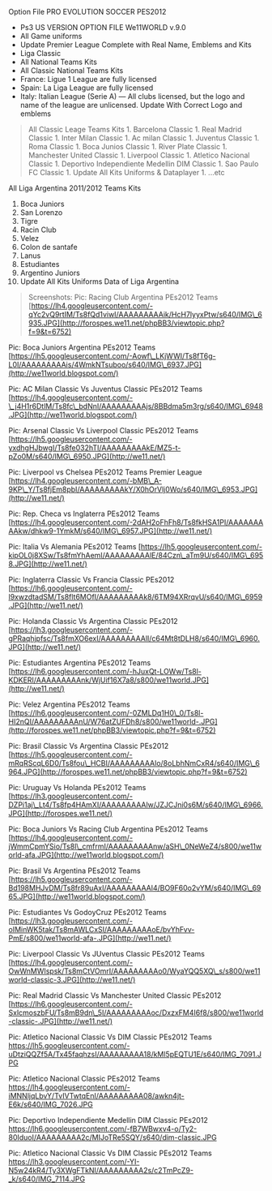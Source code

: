Option File PRO EVOLUTION SOCCER PES2012
  * Ps3 US VERSION OPTION FILE We11WORLD v.9.0
  * All Game uniforms
  * Update Premier League Complete with Real Name, Emblems and Kits
  * Liga Classic
  * All National Teams Kits
  * All Classic National Teams Kits
  * France: Ligue 1 League are fully licensed
  * Spain: La Liga League are fully licensed
  * Italy: Italian League (Serie A) — All clubs licensed, but the logo and name of the league are unlicensed. Update With Correct Logo and emblems


> All Classic Leage Teams Kits
    1. Barcelona Classic
    1. Real Madrid Classic
    1. Inter Milan Classic
    1. Ac milan Classic
    1. Juventus Classic
    1. Roma Classic
    1. Boca Junios Classic
    1. River Plate Classic
    1. Manchester United Classic
    1. Liverpool Classic
    1. Atletico Nacional Classic
    1. Deportivo Independiente Medellin DIM Classic
    1. Sao Paulo FC Classic
    1. Update All Kits Uniforms & Dataplayer
    1. ...etc


All Liga Argentina 2011/2012 Teams Kits
  1. Boca Juniors
  1. San Lorenzo
  1. Tigre
  1. Racin Club
  1. Velez
  1. Colon de santafe
  1. Lanus
  1. Estudiantes
  1. Argentino Juniors
  1. Update All Kits Uniforms Data of Liga Argentina



> Screenshots:
Pic: Racing Club Argentina PEs2012 Teams
[https://lh4.googleusercontent.com/-qYc2vQ9rtIM/Ts8fQd1viwI/AAAAAAAAAik/HcH7lyyxPtw/s640/IMG\_6935.JPG](http://forospes.we11.net/phpBB3/viewtopic.php?f=9&t=6752)

Pic: Boca Juniors Argentina PEs2012 Teams
[https://lh5.googleusercontent.com/-Aowf\_LKjWWI/Ts8fT6g-L0I/AAAAAAAAAis/4WmkNTsuboo/s640/IMG\_6937.JPG](http://we11world.blogspot.com/)

Pic: AC Milan Classic Vs Juventus Classic PEs2012 Teams
[https://lh4.googleusercontent.com/-\_j4H1r6DtlM/Ts8fc\_bdNnI/AAAAAAAAAjs/8BBdma5m3rg/s640/IMG\_6948.JPG](http://we11world.blogspot.com/)


Pic: Arsenal Classic Vs Liverpool Classic PEs2012 Teams
[https://lh5.googleusercontent.com/-yxdhgHJbwgI/Ts8fe032hTI/AAAAAAAAAkE/MZ5-t-pZo0M/s640/IMG\_6950.JPG](http://we11.net/)

Pic: Liverpool vs Chelsea PEs2012 Teams Premier League
[https://lh4.googleusercontent.com/-bMB\_A-9KP\_Y/Ts8fjEm8pbI/AAAAAAAAAkY/X0hOrVlj0Wo/s640/IMG\_6953.JPG](http://we11.net/)

Pic: Rep. Checa vs Inglaterra PEs2012 Teams
[https://lh4.googleusercontent.com/-2dAH2oFhFh8/Ts8fkHSA1PI/AAAAAAAAAkw/dhkw9-1YmkM/s640/IMG\_6957.JPG](http://we11.net/)

Pic: Italia Vs Alemania PEs2012 Teams
[https://lh5.googleusercontent.com/-kipOL0j8XSw/Ts8fmYhAemI/AAAAAAAAAlE/84Czn\_aTm9U/s640/IMG\_6958.JPG](http://we11.net/)

Pic: Inglaterra Classic Vs Francia Classic PEs2012
[https://lh6.googleusercontent.com/-l9xwzdtadSM/Ts8flt6MOfI/AAAAAAAAAk8/6TM94XRrqvU/s640/IMG\_6959.JPG](http://we11.net/)

Pic: Holanda Classic Vs Argentina Classic PEs2012
[https://lh3.googleusercontent.com/-gPRaqhjpfsc/Ts8fmXO6exI/AAAAAAAAAlI/c64Mt8tDLH8/s640/IMG\_6960.JPG](http://we11.net/)

Pic: Estudiantes Argentina PEs2012 Teams
[https://lh6.googleusercontent.com/-hJuxQt-LOWw/Ts8l-KDKERI/AAAAAAAAAnk/WjUif16X7a8/s800/we11world.JPG](http://we11.net/)

Pic: Velez Argentina PEs2012 Teams
[https://lh6.googleusercontent.com/-0ZMLDq1H0\_0/Ts8l-HI2nQI/AAAAAAAAAnU/W76atZUFDh8/s800/we11world-.JPG](http://forospes.we11.net/phpBB3/viewtopic.php?f=9&t=6752)

Pic: Brasil Classic Vs Argentina Classic PEs2012
[https://lh5.googleusercontent.com/-mRqRScqL6D0/Ts8fou\_HCBI/AAAAAAAAAlo/8oLbhNmCxR4/s640/IMG\_6964.JPG](http://forospes.we11.net/phpBB3/viewtopic.php?f=9&t=6752)

Pic: Uruguay Vs Holanda PEs2012 Teams
[https://lh3.googleusercontent.com/-DZPi1aj\_Lt4/Ts8fp4HAmXI/AAAAAAAAAlw/JZJCJni0s6M/s640/IMG\_6966.JPG](http://forospes.we11.net/)

Pic: Boca Juniors Vs Racing Club Argentina PEs2012 Teams
[https://lh4.googleusercontent.com/-jWmmCpmYSio/Ts8l\_cmfrmI/AAAAAAAAAnw/aSH\_0NeWeZ4/s800/we11world-afa.JPG](http://we11world.blogspot.com/)

Pic: Brasil Vs Argentina PEs2012 Teams
[https://lh5.googleusercontent.com/-Bd198MHJvDM/Ts8fr89uAxI/AAAAAAAAAl4/BO9F60o2vYM/s640/IMG\_6965.JPG](http://we11world.blogspot.com/)

Pic: Estudiantes Vs GodoyCruz PEs2012 Teams
[https://lh3.googleusercontent.com/-oIMinWK5tak/Ts8mAWLCxSI/AAAAAAAAAoE/bvYhFvv-PmE/s800/we11world-afa-.JPG](http://we11.net/)

Pic: Liverpool Classic Vs JUventus Classic PEs2012 Teams
[https://lh4.googleusercontent.com/-OwWnMWIspsk/Ts8mCtVOmrI/AAAAAAAAAo0/WyaYQQ5XQ\_s/s800/we11world-classic-3.JPG](http://we11.net/)

Pic: Real Madrid Classic Vs Manchester United Classic PEs2012
[https://lh6.googleusercontent.com/-SxlcmoszbFU/Ts8mB9dn\_5I/AAAAAAAAAoc/DxzxFM4I6f8/s800/we11world-classic-.JPG](http://we11.net/)


Pic: Atletico Nacional Classic Vs DIM Classic PEs2012 Teams
https://lh5.googleusercontent.com/-uDtziQQZf5A/Tx45faqhzsI/AAAAAAAAA18/kMl5pEQTU1E/s640/IMG_7091.JPG

Pic: Atletico Nacional Classic PEs2012 Teams
https://lh4.googleusercontent.com/-iMNNljqLbvY/TvIVTwtqEnI/AAAAAAAAA08/awkn4jt-E6k/s640/IMG_7026.JPG

Pic: Deportivo Independiente Medellin DIM Classic PEs2012
https://lh6.googleusercontent.com/-fB7WBwxv4-o/Ty2-80IduoI/AAAAAAAAA2c/MIJoTRe5SQY/s640/dim-classic.JPG

Pic: Atletico Nacional Classic Vs DIM Classic PEs2012 Teams
https://lh3.googleusercontent.com/-YI-N5w24kR4/Ty3XWgFTkNI/AAAAAAAAA2s/c2TmPcZ9-_k/s640/IMG_7114.JPG